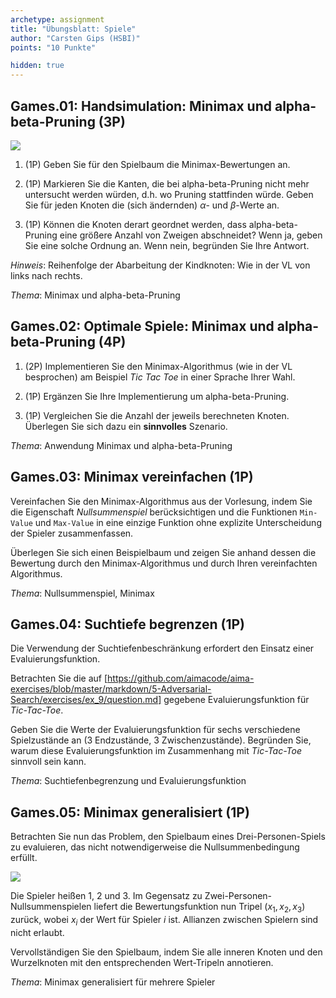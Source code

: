 ```yaml
---
archetype: assignment
title: "Übungsblatt: Spiele"
author: "Carsten Gips (HSBI)"
points: "10 Punkte"

hidden: true
---
```


<!--  pandoc -s -f markdown -t markdown+smart-grid_tables-multiline_tables-simple_tables --columns=94 --reference-links=true  sheet-games.md  -o xxx.md  -->

## Games.01: Handsimulation: Minimax und alpha-beta-Pruning (3P)

![][1]

1.  (1P) Geben Sie für den Spielbaum die Minimax-Bewertungen an.

2.  (1P) Markieren Sie die Kanten, die bei alpha-beta-Pruning nicht mehr untersucht werden
    würden, d.h. wo Pruning stattfinden würde. Geben Sie für jeden Knoten die (sich ändernden)
    $\alpha$- und $\beta$-Werte an.

3.  (1P) Können die Knoten derart geordnet werden, dass alpha-beta-Pruning eine größere Anzahl
    von Zweigen abschneidet? Wenn ja, geben Sie eine solche Ordnung an. Wenn nein, begründen
    Sie Ihre Antwort.

*Hinweis*: Reihenfolge der Abarbeitung der Kindknoten: Wie in der VL von links nach rechts.

*Thema*: Minimax und alpha-beta-Pruning

## Games.02: Optimale Spiele: Minimax und alpha-beta-Pruning (4P)

1.  (2P) Implementieren Sie den Minimax-Algorithmus (wie in der VL besprochen) am Beispiel
    *Tic Tac Toe* in einer Sprache Ihrer Wahl.

2.  (1P) Ergänzen Sie Ihre Implementierung um alpha-beta-Pruning.

3.  (1P) Vergleichen Sie die Anzahl der jeweils berechneten Knoten. Überlegen Sie sich dazu
    ein **sinnvolles** Szenario.

*Thema*: Anwendung Minimax und alpha-beta-Pruning

## Games.03: Minimax vereinfachen (1P)

Vereinfachen Sie den Minimax-Algorithmus aus der Vorlesung, indem Sie die Eigenschaft
*Nullsummenspiel* berücksichtigen und die Funktionen `Min-Value` und `Max-Value` in eine
einzige Funktion ohne explizite Unterscheidung der Spieler zusammenfassen.

Überlegen Sie sich einen Beispielbaum und zeigen Sie anhand dessen die Bewertung durch den
Minimax-Algorithmus und durch Ihren vereinfachten Algorithmus.

*Thema*: Nullsummenspiel, Minimax

## Games.04: Suchtiefe begrenzen (1P)

Die Verwendung der Suchtiefenbeschränkung erfordert den Einsatz einer Evaluierungsfunktion.

Betrachten Sie die auf
[https://github.com/aimacode/aima-exercises/blob/master/markdown/5-Adversarial-Search/exercises/ex_9/question.md]
gegebene Evaluierungsfunktion für *Tic-Tac-Toe*.

Geben Sie die Werte der Evaluierungsfunktion für sechs verschiedene Spielzustände an (3
Endzustände, 3 Zwischenzustände). Begründen Sie, warum diese Evaluierungsfunktion im
Zusammenhang mit *Tic-Tac-Toe* sinnvoll sein kann.

*Thema*: Suchtiefenbegrenzung und Evaluierungsfunktion

## Games.05: Minimax generalisiert (1P)

Betrachten Sie nun das Problem, den Spielbaum eines Drei-Personen-Spiels zu evaluieren, das
nicht notwendigerweise die Nullsummenbedingung erfüllt.

![][2]

Die Spieler heißen 1, 2 und 3. Im Gegensatz zu Zwei-Personen-Nullsummenspielen liefert die
Bewertungsfunktion nun Tripel $(x_1, x_2, x_3)$ zurück, wobei $x_i$ der Wert für Spieler $i$
ist. Allianzen zwischen Spielern sind nicht erlaubt.

Vervollständigen Sie den Spielbaum, indem Sie alle inneren Knoten und den Wurzelknoten mit den
entsprechenden Wert-Tripeln annotieren.

*Thema*: Minimax generalisiert für mehrere Spieler

  [1]: images/alphabeta.png
  [https://github.com/aimacode/aima-exercises/blob/master/markdown/5-Adversarial-Search/exercises/ex_9/question.md]:
    https://aimacode.github.io/aima-exercises/game-playing-exercises/ex_9/
  [2]: images/minmax-multiplayer.png
